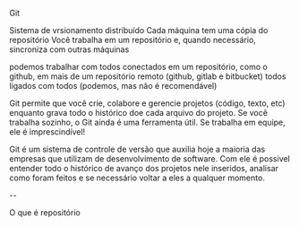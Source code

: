 Git

Sistema de vrsionamento distribuído
Cada máquina tem uma cópia do repositório
Você trabalha em um repositório e, quando necessário, sincroniza com outras máquinas

podemos trabalhar com todos conectados em um repositório, como o github,
em mais de um repositório remoto (github, gitlab e bitbucket)
todos ligados com todos (podemos, mas não é recomendável)

Git permite que você crie, colabore e gerencie projetos (código, texto, etc) enquanto grava todo o histórico doe cada arquivo do projeto. Se você trabalha sozinho, o Git ainda é uma ferramenta útil. Se trabalha em equipe, ele é imprescindível!

Git é um sistema de controle de versão que auxilia hoje a maioria das empresas que utilizam de
desenvolvimento de software. Com ele é possivel entender todo o histórico de avanço dos projetos
nele inseridos, analisar como foram feitos e se necessário voltar a eles a qualquer momento.

--

O que é repositório
